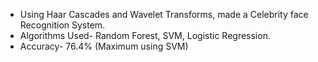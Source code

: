 -	Using Haar Cascades and Wavelet Transforms, made a Celebrity face Recognition System.
-	Algorithms Used- Random Forest, SVM, Logistic Regression.
- Accuracy- 76.4% (Maximum using SVM)
